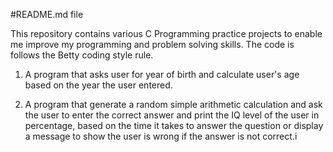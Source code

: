 #README.md file

This repository contains various C Programming practice projects to enable me improve my programming and problem solving skills. The code is follows the Betty coding style rule.

1) A program that asks user for year of birth and calculate user's age based on the year the user entered.

2) A program that generate a random simple arithmetic calculation and ask the user to enter the correct answer and print the IQ level of the user in percentage, based on the time it takes to answer the question or display a message to show the user is wrong if the answer is not correct.i

